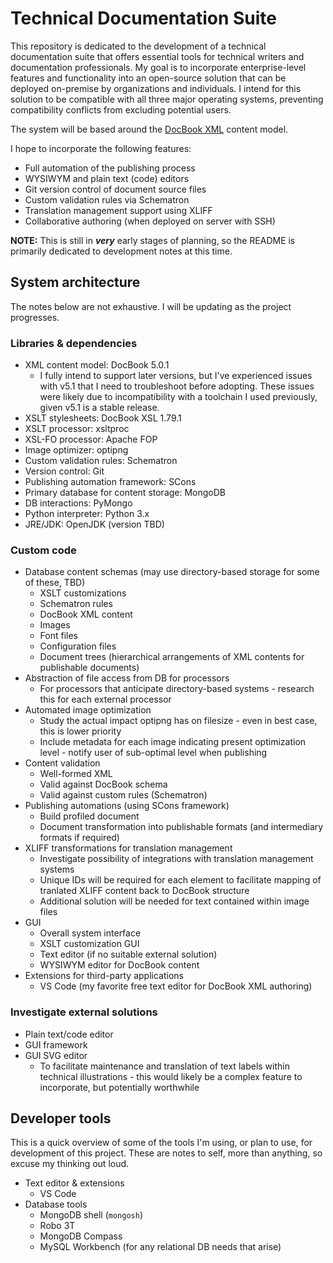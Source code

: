# Technical Documentation Suite
This repository is dedicated to the development of a technical documentation suite that offers essential tools for technical writers and documentation professionals. My goal is to incorporate enterprise-level features and functionality into an open-source solution that can be deployed on-premise by organizations and individuals. I intend for this solution to be compatible with all three major operating systems, preventing compatibility conflicts from excluding potential users.

The system will be based around the [DocBook XML](https://docbook.org) content model.

I hope to incorporate the following features:
- Full automation of the publishing process
- WYSIWYM and plain text (code) editors
- Git version control of document source files
- Custom validation rules via Schematron
- Translation management support using XLIFF
- Collaborative authoring (when deployed on server with SSH)

**NOTE:** This is still in ***very*** early stages of planning, so the README is primarily dedicated to development notes at this time.

## System architecture
The notes below are not exhaustive. I will be updating as the project progresses.

### Libraries & dependencies
- XML content model: DocBook 5.0.1
    - I fully intend to support later versions, but I've experienced issues with v5.1 that I need to troubleshoot before adopting. These issues were likely due to incompatibility with a toolchain I used previously, given v5.1 is a stable release.
- XSLT stylesheets: DocBook XSL 1.79.1
- XSLT processor: xsltproc
- XSL-FO processor: Apache FOP
- Image optimizer: optipng
- Custom validation rules: Schematron
- Version control: Git
- Publishing automation framework: SCons
- Primary database for content storage: MongoDB
- DB interactions: PyMongo
- Python interpreter: Python 3.x
- JRE/JDK: OpenJDK (version TBD)

### Custom code
- Database content schemas (may use directory-based storage for some of these, TBD)
    - XSLT customizations
    - Schematron rules
    - DocBook XML content
    - Images
    - Font files
    - Configuration files
    - Document trees (hierarchical arrangements of XML contents for publishable documents)
- Abstraction of file access from DB for processors
    - For processors that anticipate directory-based systems - research this for each external processor
- Automated image optimization
    - Study the actual impact optipng has on filesize - even in best case, this is lower priority
    - Include metadata for each image indicating present optimization level - notify user of sub-optimal level when publishing
- Content validation
    - Well-formed XML
    - Valid against DocBook schema
    - Valid against custom rules (Schematron)
- Publishing automations (using SCons framework)
    - Build profiled document
    - Document transformation into publishable formats (and intermediary formats if required)
- XLIFF transformations for translation management
    - Investigate possibility of integrations with translation management systems
    - Unique IDs will be required for each element to facilitate mapping of tranlated XLIFF content back to DocBook structure
    - Additional solution will be needed for text contained within image files
- GUI
    - Overall system interface
    - XSLT customization GUI
    - Text editor (if no suitable external solution)
    - WYSIWYM editor for DocBook content
- Extensions for third-party applications
    - VS Code (my favorite free text editor for DocBook XML authoring)

### Investigate external solutions
- Plain text/code editor
- GUI framework
- GUI SVG editor
    - To facilitate maintenance and translation of text labels within technical illustrations - this would likely be a complex feature to incorporate, but potentially worthwhile

## Developer tools
This is a quick overview of some of the tools I'm using, or plan to use, for development of this project. These are notes to self, more than anything, so excuse my thinking out loud.

- Text editor & extensions
    - VS Code
- Database tools
    - MongoDB shell (`mongosh`)
    - Robo 3T
    - MongoDB Compass
    - MySQL Workbench (for any relational DB needs that arise)
